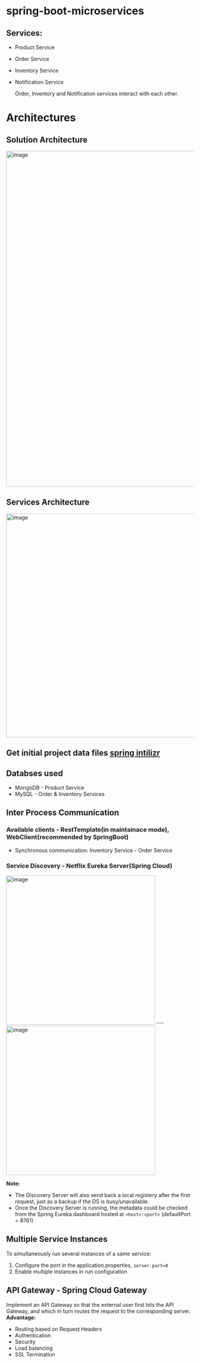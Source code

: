 # spring-boot-microservices

## Services:
* Product Service
* Order Service
* Inventory Service
* Notification Service

  Order, Inventory and Notification services interact with each other.
# Architectures
## Solution Architecture
<img width="900" alt="image" src="https://github.com/Harshak777/spring-boot-microservices/assets/33751325/f024b1e0-83ae-412a-b62f-63ff382bae8e">

## Services Architecture
<img width="600" alt="image" src="https://github.com/Harshak777/spring-boot-microservices/assets/33751325/7a1f9f21-e93d-4897-aeca-823d1a797058">

## Get initial project data files [spring intilizr](https://start.spring.io)

## Databses used
* MongoDB - Product Service
* MySQL - Order & Inventory Services

## Inter Process Communication
### Available clients - RestTemplate(in maintainace mode), WebClient(recommended by SpringBoot)
* Synchronous communication: Inventory Service - Order Service
### Service Discovery - Netflix Eureka Server(Spring Cloud)

<img width="400" alt="image" src="https://github.com/Harshak777/spring-boot-microservices/assets/33751325/c0672892-6e77-4944-9f5d-5c792b153ccd"> --- <img width="400" alt="image" src="https://github.com/Harshak777/spring-boot-microservices/assets/33751325/e8a5380f-dcc7-45ef-b390-efa4bac407b0">

<b>Note:</b>
* The Discovery Server will also send back a local registery after the first request, just as a backup if the DS is busy/unavailable.
* Once the Discovery Server is running, the metadata could be checked from the Spring Eureka dashboard hosted at `<host>:<port>` (defaultPort = 8761)

## Multiple Service Instances
To simultaneously run several instances of a same service:
1) Configure the port in the application.properties, `server.port=0`
2) Enable multiple instances in run configuration

## API Gateway - Spring Cloud Gateway
Implement an API Gateway so that the external user first hits the API Gateway, and which in turn routes the request to the corresponding server.
<b>Advantage:</b>
- Routing based on Request Headers
- Authentication
- Security
- Load balancing
- SSL Termination
